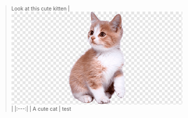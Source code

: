 
> Look at this cute kitten
> | ![kitten](./attachments/kitten.png) |
> |:---:|
> | A cute cat |
> test